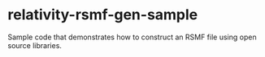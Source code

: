 # relativity-rsmf-gen-sample
Sample code that demonstrates how to construct an RSMF file using open source libraries.
